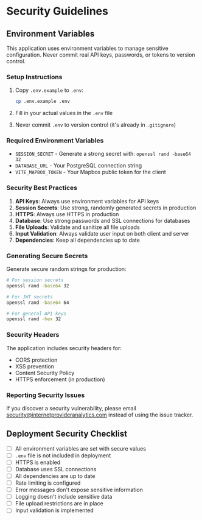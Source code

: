 # Security Guidelines

## Environment Variables

This application uses environment variables to manage sensitive configuration. Never commit real API keys, passwords, or tokens to version control.

### Setup Instructions

1. Copy `.env.example` to `.env`:
   ```bash
   cp .env.example .env
   ```

2. Fill in your actual values in the `.env` file

3. Never commit `.env` to version control (it's already in `.gitignore`)

### Required Environment Variables

- `SESSION_SECRET` - Generate a strong secret with: `openssl rand -base64 32`
- `DATABASE_URL` - Your PostgreSQL connection string
- `VITE_MAPBOX_TOKEN` - Your Mapbox public token for the client

### Security Best Practices

1. **API Keys**: Always use environment variables for API keys
2. **Session Secrets**: Use strong, randomly generated secrets in production
3. **HTTPS**: Always use HTTPS in production
4. **Database**: Use strong passwords and SSL connections for databases
5. **File Uploads**: Validate and sanitize all file uploads
6. **Input Validation**: Always validate user input on both client and server
7. **Dependencies**: Keep all dependencies up to date

### Generating Secure Secrets

Generate secure random strings for production:

```bash
# For session secrets
openssl rand -base64 32

# For JWT secrets
openssl rand -base64 64

# For general API keys
openssl rand -hex 32
```

### Security Headers

The application includes security headers for:
- CORS protection
- XSS prevention
- Content Security Policy
- HTTPS enforcement (in production)

### Reporting Security Issues

If you discover a security vulnerability, please email security@internetprovideranalytics.com instead of using the issue tracker.

## Deployment Security Checklist

- [ ] All environment variables are set with secure values
- [ ] `.env` file is not included in deployment
- [ ] HTTPS is enabled
- [ ] Database uses SSL connections
- [ ] All dependencies are up to date
- [ ] Rate limiting is configured
- [ ] Error messages don't expose sensitive information
- [ ] Logging doesn't include sensitive data
- [ ] File upload restrictions are in place
- [ ] Input validation is implemented
